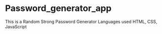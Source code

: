 # Password_generator_app
This is a Random Strong Password Generator
Languages used HTML, CSS, JavaScript
